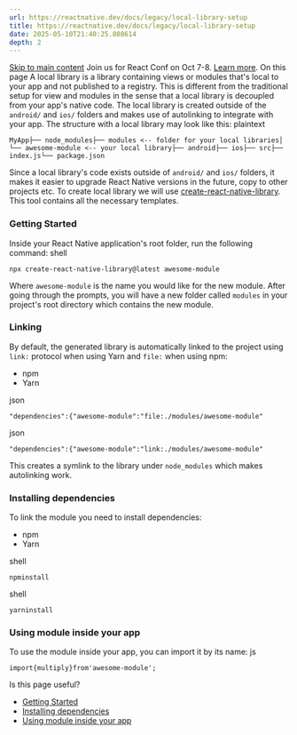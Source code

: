 ```yaml
---
url: https://reactnative.dev/docs/legacy/local-library-setup
title: https://reactnative.dev/docs/legacy/local-library-setup
date: 2025-05-10T21:40:25.808614
depth: 2
---
```


[Skip to main content](https://reactnative.dev/docs/legacy/local-library-setup#__docusaurus_skipToContent_fallback)
Join us for React Conf on Oct 7-8. [Learn more](https://conf.react.dev).
On this page
A local library is a library containing views or modules that's local to your app and not published to a registry. This is different from the traditional setup for view and modules in the sense that a local library is decoupled from your app's native code.
The local library is created outside of the `android/` and `ios/` folders and makes use of autolinking to integrate with your app. The structure with a local library may look like this:
plaintext
```
MyApp├── node_modules├── modules <-- folder for your local libraries│ └── awesome-module <-- your local library├── android├── ios├── src├── index.js└── package.json
```

Since a local library's code exists outside of `android/` and `ios/` folders, it makes it easier to upgrade React Native versions in the future, copy to other projects etc.
To create local library we will use [create-react-native-library](https://callstack.github.io/react-native-builder-bob/create). This tool contains all the necessary templates.
### Getting Started[​](https://reactnative.dev/docs/legacy/local-library-setup#getting-started "Direct link to Getting Started")
Inside your React Native application's root folder, run the following command:
shell
```
npx create-react-native-library@latest awesome-module
```

Where `awesome-module` is the name you would like for the new module. After going through the prompts, you will have a new folder called `modules` in your project's root directory which contains the new module.
### Linking[​](https://reactnative.dev/docs/legacy/local-library-setup#linking "Direct link to Linking")
By default, the generated library is automatically linked to the project using `link:` protocol when using Yarn and `file:` when using npm:
  * npm
  * Yarn


json
```
"dependencies":{"awesome-module":"file:./modules/awesome-module"
```

json
```
"dependencies":{"awesome-module":"link:./modules/awesome-module"
```

This creates a symlink to the library under `node_modules` which makes autolinking work.
### Installing dependencies[​](https://reactnative.dev/docs/legacy/local-library-setup#installing-dependencies "Direct link to Installing dependencies")
To link the module you need to install dependencies:
  * npm
  * Yarn


shell
```
npminstall
```

shell
```
yarninstall
```

### Using module inside your app[​](https://reactnative.dev/docs/legacy/local-library-setup#using-module-inside-your-app "Direct link to Using module inside your app")
To use the module inside your app, you can import it by its name:
js
```
import{multiply}from'awesome-module';
```

Is this page useful?
  * [Getting Started](https://reactnative.dev/docs/legacy/local-library-setup#getting-started)
  * [Installing dependencies](https://reactnative.dev/docs/legacy/local-library-setup#installing-dependencies)
  * [Using module inside your app](https://reactnative.dev/docs/legacy/local-library-setup#using-module-inside-your-app)



